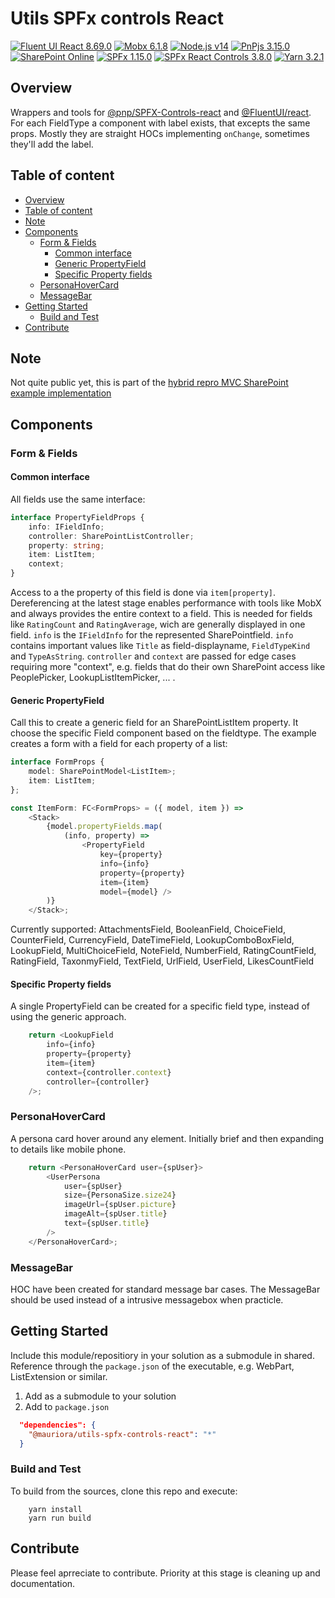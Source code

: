 # Utils SPFx controls React
[![Fluent UI React 8.69.0](https://img.shields.io/badge/Fluent%20UI%20React-8.69.0-green.svg)](https://github.com/microsoft/fluentui/blob/master/packages/react/README.md)
[![Mobx 6.1.8](https://img.shields.io/badge/MobX-6.1.8-yellow.svg)](https://mobx.js.org/)
[![Node.js v14](https://img.shields.io/badge/Node.js-v14-green.svg)](https://nodejs.org/en/download/releases/)
[![PnPjs 3.15.0](https://img.shields.io/badge/PnPjs-3.3.2-green.svg)](https://pnp.github.io/pnpjs/)
[![SharePoint Online](https://img.shields.io/badge/SharePoint-Online-yellow.svg)](https://docs.microsoft.com/en-us/sharepoint/introduction)
[![SPFx 1.15.0](https://img.shields.io/badge/SPFx-1.15.0-green.svg)](https://docs.microsoft.com/en-us/sharepoint/dev/spfx/sharepoint-framework-overview)
[![SPFx React Controls 3.8.0](https://img.shields.io/badge/SPFx%20React%20Controls-3.8.0-green.svg)](https://pnp.github.io/sp-dev-fx-controls-react/)
[![Yarn 3.2.1](https://img.shields.io/badge/Yarn-3.2.1-green.svg)](https://yarnpkg.com/)

## Overview

Wrappers and tools for [@pnp/SPFX-Controls-react](https://github.com/pnp/sp-dev-fx-controls-react) and [@FluentUI/react](https://github.com/microsoft/fluentui/tree/master/packages/react).
For each FieldType a component with label exists, that excepts the same props.
Mostly they are straight HOCs implementing `onChange`, sometimes they'll add the label.

## Table of content

- [Overview](#overview)
- [Table of content](#table-of-content)
- [Note](#note)
- [Components](#components)
  - [Form & Fields](#form--fields)
    - [Common interface](#common-interface)
    - [Generic PropertyField](#generic-propertyfield)
    - [Specific Property fields](#specific-property-fields)
  - [PersonaHoverCard](#personahovercard)
  - [MessageBar](#messagebar)
- [Getting Started](#getting-started)
  - [Build and Test](#build-and-test)
- [Contribute](#contribute)

## Note

Not quite public yet, this is part of the [hybrid repro MVC SharePoint example implementation](https://github.com/mauriora/reusable-hybrid-repo-mvc-spfx-examples)

## Components

### Form & Fields

#### Common interface

All fields use the same interface:

```typescript
interface PropertyFieldProps {
    info: IFieldInfo;
    controller: SharePointListController;
    property: string;
    item: ListItem;
    context;
}
```

Access to a the property of this field is done via `item[property]`. Dereferencing at the latest stage enables performance with tools like MobX and always provides the entire context to a field. This is needed for fields like `RatingCount` and `RatingAverage`, wich are generally displayed in one field.
`info` is the `IFieldInfo` for the represented SharePointfield. `info` contains important values like `Title` as field-displayname, `FieldTypeKind` and `TypeAsString`.
`controller` and `context` are passed for edge cases requiring more "context", e.g. fields that do their own SharePoint access like PeoplePicker, LookupListItemPicker, ... .

#### Generic PropertyField

Call this to create a generic field for an SharePointListItem property. It choose the specific Field component based on the fieldtype.
The example creates a form with a field for each property of a list:

```typescript
interface FormProps {
    model: SharePointModel<ListItem>;
    item: ListItem;
};

const ItemForm: FC<FormProps> = ({ model, item }) =>
    <Stack>
        {model.propertyFields.map(
            (info, property) =>
                <PropertyField
                    key={property}
                    info={info}
                    property={property}
                    item={item}
                    model={model} />
        )}
    </Stack>;
```

Currently supported: AttachmentsField, BooleanField, ChoiceField, CounterField, CurrencyField, DateTimeField,  LookupComboBoxField, LookupField, MultiChoiceField, NoteField, NumberField, RatingCountField, RatingField, TaxonmyField, TextField, UrlField, UserField, LikesCountField

#### Specific Property fields

A single PropertyField can be created for a specific field type, instead of using the generic approach.

```typescript
    return <LookupField
        info={info}
        property={property}
        item={item}
        context={controller.context}
        controller={controller}
    />;
```

### PersonaHoverCard

A persona card hover around any element. Initially brief and then expanding to details like mobile phone.

```typescript
    return <PersonaHoverCard user={spUser}>
        <UserPersona
            user={spUser}
            size={PersonaSize.size24}
            imageUrl={spUser.picture}
            imageAlt={spUser.title}
            text={spUser.title}
        />
    </PersonaHoverCard>;

```

### MessageBar

HOC have been created for standard message bar cases. The MessageBar should be used instead of a intrusive messagebox when practicle.

## Getting Started

Include this module/repositiory in your solution as a submodule in shared. Reference through the `package.json` of the executable, e.g. WebPart, ListExtension or similar.

1. Add as a submodule to your solution
2. Add to `package.json`

```json
  "dependencies": {
    "@mauriora/utils-spfx-controls-react": "*"
  }
```

### Build and Test

To build from the sources, clone this repo and execute:

```shell
    yarn install
    yarn run build
```

## Contribute

Please feel aprreciate to contribute. Priority at this stage is cleaning up and documentation.
